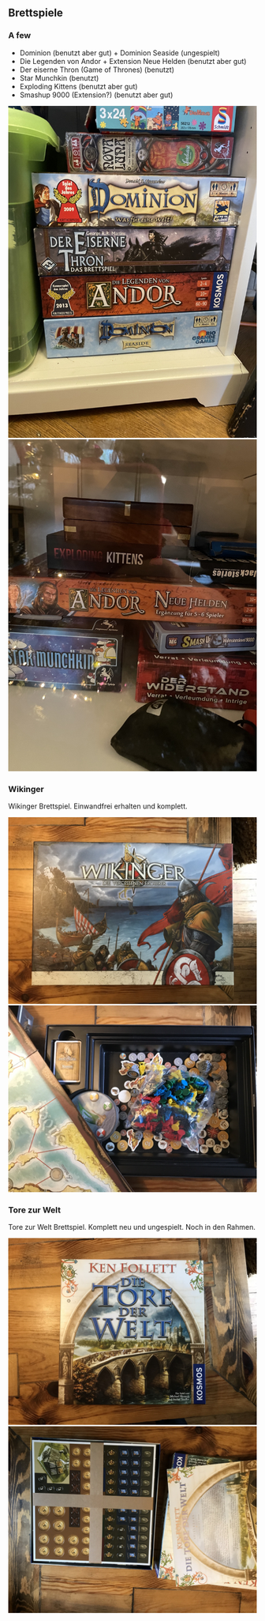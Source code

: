 ## Brettspiele

### A few

- Dominion (benutzt aber gut) + Dominion Seaside (ungespielt)
- Die Legenden von Andor + Extension Neue Helden (benutzt aber gut)
- Der eiserne Thron (Game of Thrones) (benutzt)
- Star Munchkin (benutzt)
- Exploding Kittens (benutzt aber gut)
- Smashup 9000 (Extension?) (benutzt aber gut)

![IMG_5307.jpeg](images/IMG_5307.jpeg)
![IMG_5308.jpeg](images/IMG_5308.jpeg)


### Wikinger

Wikinger Brettspiel. Einwandfrei erhalten und komplett.

![Wikinger 1.JPG](images/Wikinger-1.JPG)
![Wikinger 2.JPG](images/Wikinger-2.JPG)


### Tore zur Welt

Tore zur Welt Brettspiel. Komplett neu und ungespielt. Noch in den Rahmen.

![Tore Zur Welt 1.JPG](images/Tore-Zur-Welt-1.JPG)
![Tore Zur Welt 2.JPG](images/Tore-Zur-Welt-2.JPG)